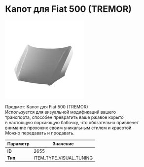 # Капот для Fiat 500 (TREMOR)

![Item Image](../img/2655.webp?raw=true)

Предмет: Капот для Fiat 500 (TREMOR)<br>Используется для визуальной модификаций вашего<br>транспорта, способен превратить ваше ржавое корыто<br>в настоящую порхающую бабочку, что обязательно привлечет<br>внимание прохожих своим уникальным стилем и красотой.<br>Можно передавать и продавать.


| Параметр | Значение |
|----------|----------|
| **ID** | 2655 |
| **Тип** | ITEM_TYPE_VISUAL_TUNING |

